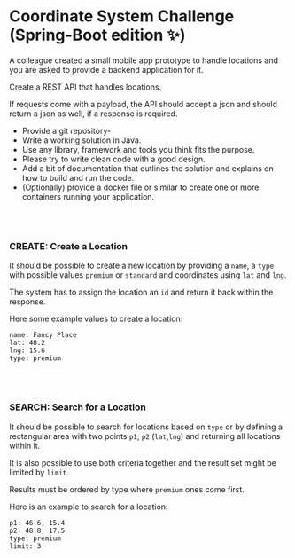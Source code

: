 # Coordinate System Challenge (Spring-Boot edition ✨)

A colleague created a small mobile app prototype to handle locations and you are asked to provide a backend application for it.

Create a REST API that handles locations.

If requests come with a payload, the API should accept a json and should return a json as well, if a response is required.

- Provide a git repository-
- Write a working solution in Java. 
- Use any library, framework and tools you think fits the purpose.
- Please try to write clean code with a good design. 
- Add a bit of documentation that outlines the solution and explains on how to build and run the code. 
- (Optionally) provide a docker file or similar to create one or more containers running your application.

<br><br>

### CREATE: Create a Location

It should be possible to create a new location by providing a `name`, a `type` with possible values `premium` or `standard`
and coordinates using `lat` and `lng`.

The system has to assign the location an `id` and return it back within the response.

Here some example values to create a location:

```
name: Fancy Place
lat: 48.2
lng: 15.6
type: premium
```

<br><br>

### SEARCH: Search for a Location

It should be possible to search for locations based on `type` or by defining a rectangular area with two points `p1`, `p2`
(`lat`,`lng`) and returning all locations within it.

It is also possible to use both criteria together and the result set might be limited by `limit`.

Results must be ordered by type where `premium` ones come first.

Here is an example to search for a location:

```
p1: 46.6, 15.4
p2: 48.8, 17.5
type: premium
limit: 3
```
